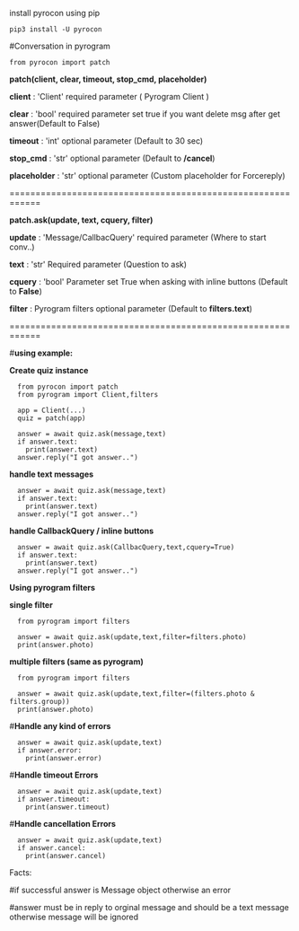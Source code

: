 install pyrocon using pip

```pip3 install -U pyrocon```

#Conversation in pyrogram 

```from pyrocon import patch```

 **patch(client, clear, timeout, stop_cmd, placeholder)**


__client__ : 'Client' required parameter ( Pyrogram Client )

__clear__ : 'bool' required parameter set true if you want delete msg after get answer(Default to False)

__timeout__ : 'int' optional parameter (Default to 30 sec)

__stop_cmd__ : 'str' optional parameter (Default to __/cancel__)

__placeholder__ : 'str' optional parameter (Custom placeholder for Forcereply)


============================================================


 **patch.ask(update, text, cquery, filter)**


__update__ : 'Message/CallbacQuery' required parameter (Where to start conv..)

__text__ : 'str' Required parameter (Question to ask)

__cquery__ : 'bool' Parameter set True when asking with inline buttons (Default to __False__)

__filter__ : Pyrogram filters optional parameter (Default to __filters.text__)


============================================================


#**using example:**

**Create quiz instance**
```
  from pyrocon import patch
  from pyrogram import Client,filters
  
  app = Client(...)
  quiz = patch(app)
  
  answer = await quiz.ask(message,text)
  if answer.text:
    print(answer.text)
  answer.reply("I got answer..")
```


**handle text messages**

```
  answer = await quiz.ask(message,text)
  if answer.text:
    print(answer.text)
  answer.reply("I got answer..")
  ```

**handle CallbackQuery / inline buttons**

```
  answer = await quiz.ask(CallbacQuery,text,cquery=True)
  if answer.text:
    print(answer.text)
  answer.reply("I got answer..")
  ```

**Using pyrogram filters**

 __single filter__ 

```
  from pyrogram import filters

  answer = await quiz.ask(update,text,filter=filters.photo)
  print(answer.photo)

  ```
 __multiple filters (same as pyrogram)__

```
  from pyrogram import filters

  answer = await quiz.ask(update,text,filter=(filters.photo & filters.group))
  print(answer.photo)

  ```


#**Handle any kind of errors**

```
  answer = await quiz.ask(update,text)
  if answer.error:
    print(answer.error)
  ```

#**Handle timeout Errors**

```
  answer = await quiz.ask(update,text)
  if answer.timeout:
    print(answer.timeout)
  ```

#**Handle cancellation Errors**

```
  answer = await quiz.ask(update,text)
  if answer.cancel:
    print(answer.cancel)
  ```

Facts:

#if successful answer is Message object otherwise an error

#answer must be in reply to orginal message and should be a text message otherwise message will be ignored 


